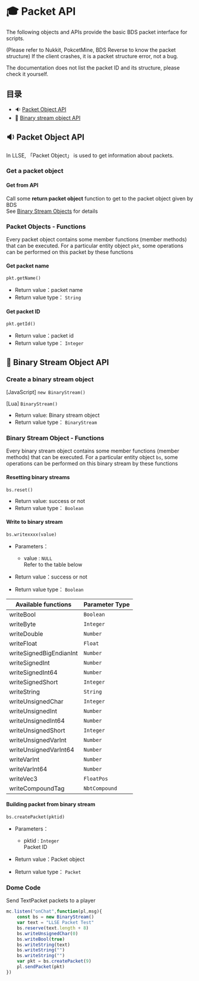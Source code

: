 #  🎓 Packet API

The following objects and APIs provide the basic BDS packet interface for scripts. 

(Please refer to Nukkit, PokcetMine, BDS Reverse to know the packet structure) If the client crashes, it is a packet structure error, not a bug.   

The documentation does not list the packet ID and its structure, please check it yourself.


## 目录
- 🔉 [Packet Object API](#🔉-Packet-Object-api)
- 🔌 [Binary stream object API](#🔌-Binary-stream-object-api)



## 🔉 Packet Object API

In LLSE, 「Packet Object」 is used to get information about packets.

### Get a packet object

#### Get from API

Call some **return packet object** function to get to the packet object given by BDS    
See [Binary Stream Objects](#🔌-binary-stream-object-api) for details 



### Packet Objects - Functions

Every packet object contains some member functions (member methods) that can be executed. For a particular entity object `pkt`, some operations can be performed on this packet by these functions

#### Get packet name

`pkt.getName()`

- Return value：packet name
-  Return value type： `String`



#### Get packet ID

`pkt.getId()`

- Return value：packet id
- Return value type： `Integer`



## 🔌 Binary Stream Object API

### Create a binary stream object

[JavaScript] ```new BinaryStream()```

[Lua] ```BinaryStream()```

- Return value: Binary stream object
- Return value type： `BinaryStream`

### Binary Stream Object - Functions

Every binary stream object contains some member functions (member methods) that can be executed. For a particular entity object `bs`, some operations can be performed on this binary stream by these functions

#### Resetting binary streams

`bs.reset()`

- Return value: success or not
- Return value type： `Boolean`



#### Write to binary stream

`bs.writexxxx(value)`    

- Parameters：
  - value : `NULL`  
    Refer to the table below

- Return value：success or not
- Return value type： `Boolean`

| Available functions     | Parameter Type |
| ----------------------- | -------------- |
| writeBool               | `Boolean`      |
| writeByte               | `Integer`      |
| writeDouble             | `Number`       |
| writeFloat              | `Float`        |
| writeSignedBigEndianInt | `Number`       |
| writeSignedInt          | `Number`       |
| writeSignedInt64        | `Number`       |
| writeSignedShort        | `Integer`      |
| writeString             | `String`       |
| writeUnsignedChar       | `Integer`      |
| writeUnsignedInt        | `Number`       |
| writeUnsignedInt64      | `Number`       |
| writeUnsignedShort      | `Integer`      |
| writeUnsignedVarInt     | `Number`       |
| writeUnsignedVarInt64   | `Number`       |
| writeVarInt             | `Number`       |
| writeVarInt64           | `Number`       |
| writeVec3               | `FloatPos`     |
| writeCompoundTag        | `NbtCompound`  |



#### Building packet from binary stream

`bs.createPacket(pktid)`    

- Parameters：
  - pktid : `Integer`  
    Packet ID

- Return value：Packet object
- Return value type： `Packet`



### Dome Code

Send TextPacket packets to a player
```js
mc.listen("onChat",function(pl,msg){
    const bs = new BinaryStream()
    var text = "LLSE Packet Test"
    bs.reserve(text.length + 8)
    bs.writeUnsignedChar(0)
    bs.writeBool(true)
    bs.writeString(text)
    bs.writeString("")
    bs.writeString("")
    var pkt = bs.createPacket(9)
    pl.sendPacket(pkt)
})
```
